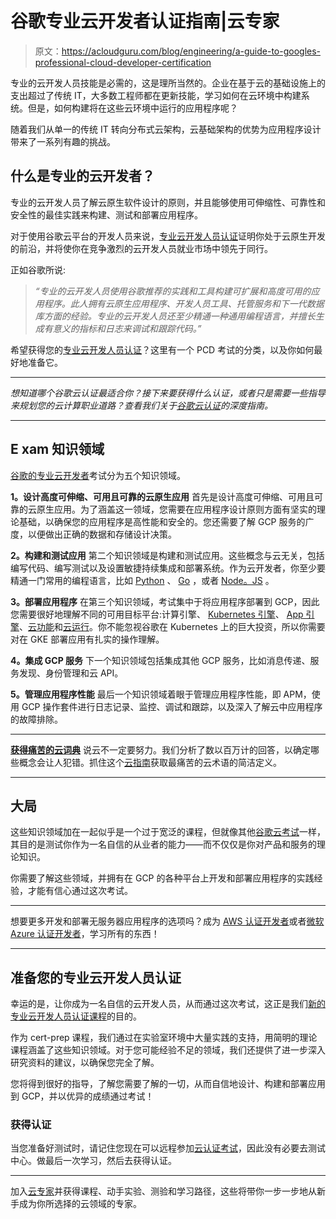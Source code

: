 # 谷歌专业云开发者认证指南|云专家

> 原文：<https://acloudguru.com/blog/engineering/a-guide-to-googles-professional-cloud-developer-certification>

专业的云开发人员技能是必需的，这是理所当然的。企业在基于云的基础设施上的支出超过了传统 IT，大多数工程师都在更新技能，学习如何在云环境中构建系统。但是，如何构建将在这些云环境中运行的应用程序呢？

随着我们从单一的传统 IT 转向分布式云架构，云基础架构的优势为应用程序设计带来了一系列有趣的挑战。

## 什么是专业的云开发者？

专业的云开发人员了解云原生软件设计的原则，并且能够使用可伸缩性、可靠性和安全性的最佳实践来构建、测试和部署应用程序。

对于使用谷歌云平台的开发人员来说，[专业云开发人员认证](https://acloudguru.com/course/google-certified-professional-cloud-developer)证明你处于云原生开发的前沿，并将使你在竞争激烈的云开发人员就业市场中领先于同行。

正如谷歌所说:

> *“专业的云开发人员使用谷歌推荐的实践和工具构建可扩展和高度可用的应用程序。此人拥有云原生应用程序、开发人员工具、托管服务和下一代数据库方面的经验。专业的云开发人员还至少精通一种通用编程语言，并擅长生成有意义的指标和日志来调试和跟踪代码。”*

希望获得您的[专业云开发人员认证](https://acloudguru.com/course/google-certified-professional-cloud-developer)？这里有一个 PCD 考试的分类，以及你如何最好地准备它。

* * *

*想知道哪个谷歌云认证最适合你？接下来要获得什么认证，或者只是需要一些指导来规划您的云计算职业道路？查看我们关于[谷歌云认证](https://acloudguru.com/blog/engineering/which-google-cloud-certification-is-best-for-me)的深度指南。*

* * *

## E **xam 知识领域**

[谷歌的专业云开发者](https://acloudguru.com/course/google-certified-professional-cloud-developer)考试分为五个知识领域。

**1。设计高度可伸缩、可用且可靠的云原生应用**
首先是设计高度可伸缩、可用且可靠的云原生应用。为了涵盖这一领域，您需要在应用程序设计原则方面有坚实的理论基础，以确保您的应用程序是高性能和安全的。您还需要了解 GCP 服务的广度，以便做出正确的数据和存储设计决策。

**2。构建和测试应用**
第二个知识领域是构建和测试应用。这些概念与云无关，包括编写代码、编写测试以及设置敏捷持续集成和部署系统。作为云开发者，你至少要精通一门常用的编程语言，比如 [Python](https://acloudguru.com/course/introduction-to-python-development) 、 [Go](https://acloudguru.com/course/system-tooling-with-go) ，或者 [Node。JS](https://acloudguru.com/course/introduction-to-javascript) 。

**3。部署应用程序**
在第三个知识领域，考试集中于将应用程序部署到 GCP，因此您需要很好地理解不同的可用目标平台:计算引擎、 [Kubernetes 引擎](https://acloudguru.com/course/google-kubernetes-engine-gke-beginner-to-pro)、 [App 引擎](https://acloudguru.com/course/introduction-to-serverless-on-google-cloud)、[云功能](https://acloudguru.com/course/google-cloud-functions-deep-dive)和[云运行](https://acloudguru.com/course/google-cloud-run-deep-dive)。你不能忽视谷歌在 Kubernetes 上的巨大投资，所以你需要对在 GKE 部署应用有扎实的操作理解。

**4。集成 GCP 服务**
下一个知识领域包括集成其他 GCP 服务，比如消息传递、服务发现、身份管理和云 API。

**5。管理应用程序性能**
最后一个知识领域着眼于管理应用程序性能，即 APM，使用 GCP 操作套件进行日志记录、监控、调试和跟踪，以及深入了解云中应用程序的故障排除。

* * *

[**获得痛苦的云词典**](https://get.acloudguru.com/cloud-dictionary-of-pain)
说云不一定要努力。我们分析了数以百万计的回答，以确定哪些概念会让人犯错。抓住这个[云指南](https://get.acloudguru.com/cloud-dictionary-of-pain)获取最痛苦的云术语的简洁定义。

* * *

## **大局**

这些知识领域加在一起似乎是一个过于宽泛的课程，但就像其他[谷歌云考试](https://acloudguru.com/blog/engineering/which-google-cloud-certification-is-best-for-me)一样，其目的是测试你作为一名自信的从业者的能力——而不仅仅是你对产品和服务的理论知识。

你需要了解这些领域，并拥有在 GCP 的各种平台上开发和部署应用程序的实践经验，才能有信心通过这次考试。

* * *

想要更多开发和部署无服务器应用程序的选项吗？成为 [AWS 认证开发者](https://acloudguru.com/course/aws-certified-developer-associate)或者[微软 Azure 认证开发者](https://acloudguru.com/course/microsoft-certified-azure-developer-exam-az-203-prep)，学习所有的东西！

* * *

## **准备您的专业云开发人员认证**

幸运的是，让你成为一名自信的云开发人员，从而通过这次考试，这正是我们[新的专业云开发人员认证课程](https://acloudguru.com/course/google-certified-professional-cloud-developer)的目的。

作为 cert-prep 课程，我们通过在实验室环境中大量实践的支持，用简明的理论课程涵盖了这些知识领域。对于您可能经验不足的领域，我们还提供了进一步深入研究资料的建议，以确保您完全了解。

您将得到很好的指导，了解您需要了解的一切，从而自信地设计、构建和部署应用到 GCP，并以优异的成绩通过考试！

### 获得认证

当您准备好测试时，请记住您现在可以远程参加[云认证考试](https://acloudguru.com/blog/engineering/online-cloud-certification-faqs-how-to-earn-certs-from-home)，因此没有必要去测试中心。做最后一次学习，然后去获得认证。

* * *

加入[云专家](https://acloudguru.com/pricing)并获得课程、动手实验、测验和学习路径，这些将带你一步一步地从新手成为你所选择的云领域的专家。